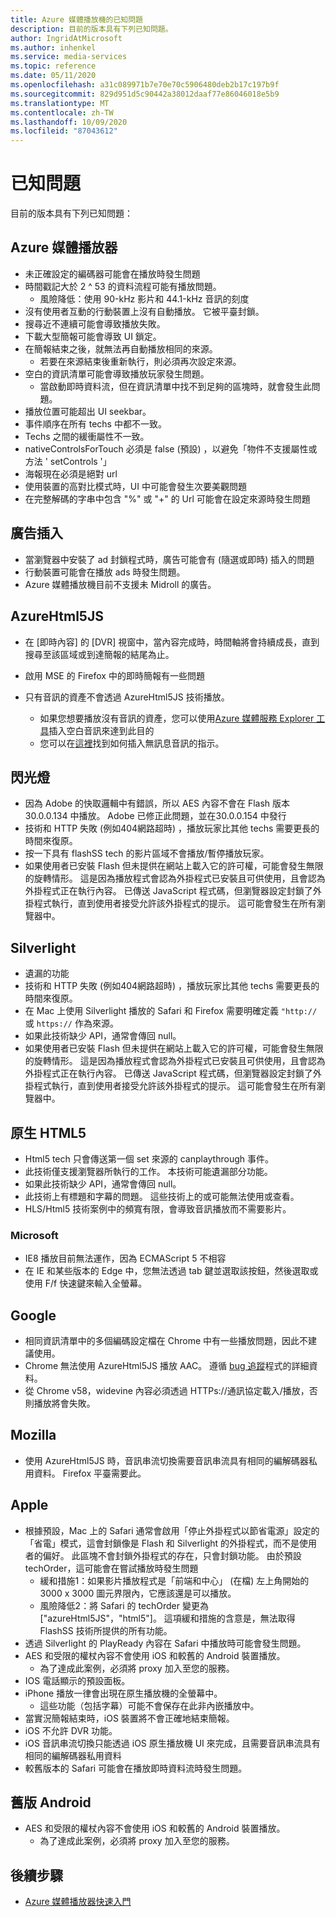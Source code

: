 ```yaml
---
title: Azure 媒體播放機的已知問題
description: 目前的版本具有下列已知問題。
author: IngridAtMicrosoft
ms.author: inhenkel
ms.service: media-services
ms.topic: reference
ms.date: 05/11/2020
ms.openlocfilehash: a31c089971b7e70e70c5906480deb2b17c197b9f
ms.sourcegitcommit: 829d951d5c90442a38012daaf77e86046018e5b9
ms.translationtype: MT
ms.contentlocale: zh-TW
ms.lasthandoff: 10/09/2020
ms.locfileid: "87043612"
---
```

# <a name="known-issues"></a>已知問題 #

目前的版本具有下列已知問題：

## <a name="azure-media-player"></a>Azure 媒體播放器 ##

- 未正確設定的編碼器可能會在播放時發生問題
- 時間戳記大於 2 ^ 53 的資料流程可能有播放問題。
  - 風險降低：使用 90-kHz 影片和 44.1-kHz 音訊的刻度
- 沒有使用者互動的行動裝置上沒有自動播放。 它被平臺封鎖。
- 搜尋近不連續可能會導致播放失敗。
- 下載大型簡報可能會導致 UI 鎖定。
- 在簡報結束之後，就無法再自動播放相同的來源。
  - 若要在來源結束後重新執行，則必須再次設定來源。
- 空白的資訊清單可能會導致播放玩家發生問題。
  - 當啟動即時資料流，但在資訊清單中找不到足夠的區塊時，就會發生此問題。
- 播放位置可能超出 UI seekbar。
- 事件順序在所有 techs 中都不一致。
- Techs 之間的緩衝屬性不一致。
- nativeControlsForTouch 必須是 false (預設) ，以避免「物件不支援屬性或方法 ' setControls '」
- 海報現在必須是絕對 url
- 使用裝置的高對比模式時，UI 中可能會發生次要美觀問題
- 在完整解碼的字串中包含 "%" 或 "+" 的 Url 可能會在設定來源時發生問題

## <a name="ad-insertion"></a>廣告插入 ##

- 當瀏覽器中安裝了 ad 封鎖程式時，廣告可能會有 (隨選或即時) 插入的問題
- 行動裝置可能會在播放 ads 時發生問題。
- Azure 媒體播放機目前不支援未 Midroll 的廣告。

## <a name="azurehtml5js"></a>AzureHtml5JS ##

- 在 [即時內容] 的 [DVR] 視窗中，當內容完成時，時間軸將會持續成長，直到搜尋至該區域或到達簡報的結尾為止。
- 啟用 MSE 的 Firefox 中的即時簡報有一些問題

- 只有音訊的資產不會透過 AzureHtml5JS 技術播放。
  - 如果您想要播放沒有音訊的資產，您可以使用[Azure 媒體服務 Explorer 工具](https://aka.ms/amse)插入空白音訊來達到此目的
  - 您可以在[這裡](../previous/media-services-advanced-encoding-with-mes.md#silent_audio)找到如何插入無訊息音訊的指示。

## <a name="flash"></a>閃光燈 ##

- 因為 Adobe 的快取邏輯中有錯誤，所以 AES 內容不會在 Flash 版本30.0.0.134 中播放。 Adobe 已修正此問題，並在30.0.0.154 中發行
- 技術和 HTTP 失敗 (例如404網路超時) ，播放玩家比其他 techs 需要更長的時間來復原。
- 按一下具有 flashSS tech 的影片區域不會播放/暫停播放玩家。
- 如果使用者已安裝 Flash 但未提供在網站上載入它的許可權，可能會發生無限的旋轉情形。 這是因為播放程式會認為外掛程式已安裝且可供使用，且會認為外掛程式正在執行內容。 已傳送 JavaScript 程式碼，但瀏覽器設定封鎖了外掛程式執行，直到使用者接受允許該外掛程式的提示。 這可能會發生在所有瀏覽器中。  

## <a name="silverlight"></a>Silverlight ##

- 遺漏的功能
- 技術和 HTTP 失敗 (例如404網路超時) ，播放玩家比其他 techs 需要更長的時間來復原。
- 在 Mac 上使用 Silverlight 播放的 Safari 和 Firefox 需要明確定義 `"http://` 或 `https://` 作為來源。
- 如果此技術缺少 API，通常會傳回 null。
- 如果使用者已安裝 Flash 但未提供在網站上載入它的許可權，可能會發生無限的旋轉情形。 這是因為播放程式會認為外掛程式已安裝且可供使用，且會認為外掛程式正在執行內容。 已傳送 JavaScript 程式碼，但瀏覽器設定封鎖了外掛程式執行，直到使用者接受允許該外掛程式的提示。 這可能會發生在所有瀏覽器中。  

## <a name="native-html5"></a>原生 HTML5 ##

- Html5 tech 只會傳送第一個 set 來源的 canplaythrough 事件。
- 此技術僅支援瀏覽器所執行的工作。  本技術可能遺漏部分功能。  
- 如果此技術缺少 API，通常會傳回 null。
- 此技術上有標題和字幕的問題。 這些技術上的或可能無法使用或查看。
- HLS/Html5 技術案例中的頻寬有限，會導致音訊播放而不需要影片。

### <a name="microsoft"></a>Microsoft ###

- IE8 播放目前無法運作，因為 ECMAScript 5 不相容
- 在 IE 和某些版本的 Edge 中，您無法透過 tab 鍵並選取該按鈕，然後選取或使用 F/f 快速鍵來輸入全螢幕。

## <a name="google"></a>Google ##

- 相同資訊清單中的多個編碼設定檔在 Chrome 中有一些播放問題，因此不建議使用。
- Chrome 無法使用 AzureHtml5JS 播放 AAC。 遵循 [bug 追蹤](https://bugs.chromium.org/p/chromium/issues/detail?id=534301)程式的詳細資料。
- 從 Chrome v58，widevine 內容必須透過 HTTPs://通訊協定載入/播放，否則播放將會失敗。

## <a name="mozilla"></a>Mozilla ##

- 使用 AzureHtml5JS 時，音訊串流切換需要音訊串流具有相同的編解碼器私用資料。 Firefox 平臺需要此。

## <a name="apple"></a>Apple ##

- 根據預設，Mac 上的 Safari 通常會啟用「停止外掛程式以節省電源」設定的「省電」模式，這會封鎖像是 Flash 和 Silverlight 的外掛程式，而不是使用者的偏好。 此區塊不會封鎖外掛程式的存在，只會封鎖功能。 由於預設 techOrder，這可能會在嘗試播放時發生問題
  - 緩和措施1：如果影片播放程式是「前端和中心」 (在檔) 左上角開始的 3000 x 3000 圖元界限內，它應該還是可以播放。
  - 風險降低2：將 Safari 的 techOrder 變更為 ["azureHtml5JS"，"html5"]。 這項緩和措施的含意是，無法取得 FlashSS 技術所提供的所有功能。
- 透過 Silverlight 的 PlayReady 內容在 Safari 中播放時可能會發生問題。
- AES 和受限的權杖內容不會使用 iOS 和較舊的 Android 裝置播放。
  - 為了達成此案例，必須將 proxy 加入至您的服務。
- IOS 電話顯示的預設面板。
- iPhone 播放一律會出現在原生播放機的全螢幕中。
  - 這些功能（包括字幕）可能不會保存在此非內嵌播放中。
- 當實況簡報結束時，iOS 裝置將不會正確地結束簡報。
- iOS 不允許 DVR 功能。
- iOS 音訊串流切換只能透過 iOS 原生播放機 UI 來完成，且需要音訊串流具有相同的編解碼器私用資料
- 較舊版本的 Safari 可能會在播放即時資料流時發生問題。

## <a name="older-android"></a>舊版 Android ##

- AES 和受限的權杖內容不會使用 iOS 和較舊的 Android 裝置播放。
  - 為了達成此案例，必須將 proxy 加入至您的服務。

## <a name="next-steps"></a>後續步驟 ##

- [Azure 媒體播放器快速入門](azure-media-player-quickstart.md)
